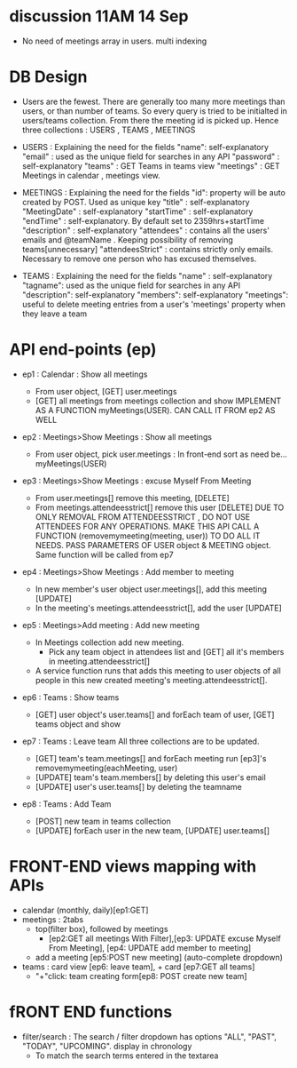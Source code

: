 # discussion 11AM 14 Sep
- No need of meetings array in users. multi indexing


# DB Design
- Users are the fewest. There are generally too many more meetings than users, or than number of teams.
    So every query is tried to be initialted in users/teams collection. From there the meeting id is picked up.
    Hence three collections : USERS , TEAMS , MEETINGS

- USERS : Explaining the need for the fields
        "name": self-explanatory
        "email" : used as the unique field for searches in any API
        "password" : self-explanatory
        "teams" : GET Teams in teams view
        "meetings" : GET Meetings in calendar , meetings view.

- MEETINGS : Explaining the need for the fields
        "id": property will be auto created by POST. Used as unique key
        "title" : self-explanatory
        "MeetingDate" : self-explanatory
        "startTime" : self-explanatory
        "endTime" : self-explanatory. By default set to 2359hrs+startTime
        "description" : self-explanatory
        "attendees" : contains all the users' emails and @teamName . Keeping possibility of removing teams[unnecessary]
        "attendeesStrict" : contains strictly only emails. Necessary to remove one person who has excused themselves.

- TEAMS : Explaining the need for the fields
        "name" : self-explanatory
        "tagname": used as the unique field for searches in any API
        "description": self-explanatory
        "members": self-explanatory
        "meetings": useful to delete meeting entries from a user's 'meetings' property when they leave a team

# API end-points (ep)
- ep1 : Calendar : Show all meetings
    - From user object, [GET] user.meetings
    - [GET] all meetings from meetings collection and show
    IMPLEMENT AS A FUNCTION myMeetings(USER). CAN CALL IT FROM ep2 AS WELL

- ep2 : Meetings>Show Meetings : Show all meetings
    - From user object, pick user.meetings : In front-end sort as need be... myMeetings(USER)

- ep3 : Meetings>Show Meetings : excuse Myself From Meeting 
    - From user.meetings[] remove this meeting, [DELETE]
    - From meetings.attendeesstrict[] remove this user [DELETE]
    DUE TO ONLY REMOVAL FROM ATTENDEESSTRICT , DO NOT USE ATTENDEES FOR ANY OPERATIONS.
    MAKE THIS API CALL A FUNCTION (removemymeeting(meeting, user)) TO DO ALL IT NEEDS. PASS PARAMETERS OF USER object & MEETING object. Same function will be called from ep7

- ep4 : Meetings>Show Meetings : Add member to meeting
    - In new member's user object user.meetings[], add this meeting [UPDATE]
    - In the meeting's meetings.attendeesstrict[], add the user [UPDATE]

- ep5 : Meetings>Add meeting : Add new meeting
    - In Meetings collection add new meeting.
        - Pick any team object in attendees list and [GET] all it's members in meeting.attendeesstrict[]
    - A service function runs that adds this meeting to user objects of all people in this new created meeting's meeting.attendeesstrict[]. 

- ep6 : Teams : Show teams
    - [GET] user object's user.teams[] and forEach team of user, [GET] teams object and show

- ep7 : Teams : Leave team
  All three collections are to be updated.
    - [GET] team's team.meetings[] and forEach meeting run [ep3]'s removemymeeting(eachMeeting, user)
    - [UPDATE] team's team.members[] by deleting this user's email
    - [UPDATE] user's user.teams[] by deleting the teamname

- ep8 : Teams : Add Team
    - [POST] new team in teams collection
    - [UPDATE] forEach user in the new team, [UPDATE] user.teams[]

# FRONT-END views mapping with APIs
- calendar (monthly, daily)[ep1:GET]
- meetings : 2tabs
    - top(filter box), followed by meetings 
        - [ep2:GET all meetings With Filter],[ep3: UPDATE excuse Myself From Meeting], [ep4: UPDATE add member to     meeting]
    - add a meeting [ep5:POST new meeting] (auto-complete dropdown)
- teams : card view [ep6: leave team], + card [ep7:GET all teams]
    - "+"click: team creating form[ep8: POST create new team]

# fRONT END functions
- filter/search : The search / filter dropdown has options "ALL", "PAST", "TODAY", "UPCOMING". display in chronology
    - To match the search terms entered in the textarea 

